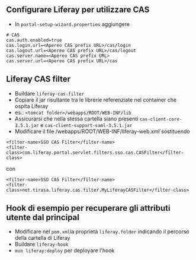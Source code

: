 ## Configurare Liferay per utilizzare CAS
- In `portal-setup-wizard.properties` aggiungere

```
# CAS 
cas.auth.enabled=true
cas.login.url=<Apereo CAS prefix URL>/cas/login
cas.logout.url=<Apereo CAS prefix URL>/cas/logout
cas.server.name=<Apereo CAS prefix URL>
cas.server.url=<Apereo CAS prefix URL>/cas
```

## Liferay CAS filter
- Buildare `liferay-cas-filter`
- Copiare il jar risultante tra le librerie referenziate nel container che ospita Liferay
 - es.: `<tomcat folder>/webapps/ROOT/WEB-INF/lib`
- Assicurarsi che nella stessa cartella siano presenti `cas-client-core-3.5.1.jar` e `cas-client-support-saml-3.5.1.jar`
- Modificare il file <tomcat folder>/webapps/ROOT/WEB-INF/liferay-web.xml`sostituendo 

```
<filter-name>SSO CAS Filter</filter-name>
<filter-class>com.liferay.portal.servlet.filters.sso.cas.CASFilter</filter-class>
```
con
```
<filter-name>SSO CAS Filter</filter-name>
<filter-class>net.tirasa.liferay.cas.filter.MyLiferayCASFilter</filter-class>
```

## Hook di esempio per recuperare gli attributi utente dal principal
- Modificare nel `pom.xml`la proprietà `liferay.folder` indicando il percorso della cartella di Liferay
- Buildare `liferay-hook`
- `mvn liferay:deploy` per deployare l'hook
